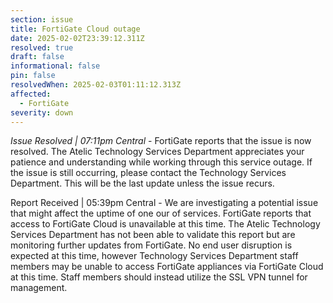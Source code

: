 ```yaml
---
section: issue
title: FortiGate Cloud outage
date: 2025-02-02T23:39:12.311Z
resolved: true
draft: false
informational: false
pin: false
resolvedWhen: 2025-02-03T01:11:12.313Z
affected:
  - FortiGate
severity: down
---
```

*Issue Resolved | 07:11pm Central* - FortiGate reports that the issue is now resolved. The Atelic Technology Services Department appreciates your patience and understanding while working through this service outage. If the issue is still occurring, please contact the Technology Services Department. This will be the last update unless the issue recurs.

Report Received | 05:39pm Central - We are investigating a potential issue that might affect the uptime of one our of services. FortiGate reports that access to FortiGate Cloud is unavailable at this time. The Atelic Technology Services Department has not been able to validate this report but are monitoring further updates from FortiGate. No end user disruption is expected at this time, however Technology Services Department staff members may be unable to access FortiGate appliances via FortiGate Cloud at this time. Staff members should instead utilize the SSL VPN tunnel for management.